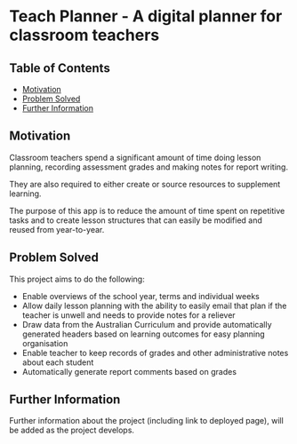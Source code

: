 # Teach Planner - A digital planner for classroom teachers

## Table of Contents

- [Motivation](#motivation)
- [Problem Solved](#problem-solved)
- [Further Information](#further-information)

## Motivation

Classroom teachers spend a significant amount of time doing lesson planning, recording assessment grades and making notes for report writing. 

They are also required to either create or source resources to supplement learning. 

The purpose of this app is to reduce the amount of time spent on repetitive tasks and to create lesson structures that can easily be modified and reused from year-to-year. 

## Problem Solved

This project aims to do the following:
<ul>
<li>Enable overviews of the school year, terms and individual weeks</li>
<li>Allow daily lesson planning with the ability to easily email that plan if the teacher is unwell and needs to provide notes for a reliever</li>
<li>Draw data from the Australian Curriculum and provide automatically generated headers based on learning outcomes for easy planning organisation</li>
<li>Enable teacher to keep records of grades and other administrative notes about each student</li>
<li>Automatically generate report comments based on grades</li>
</ul>

## Further Information
Further information about the project (including link to deployed page), will be added as the project develops.
